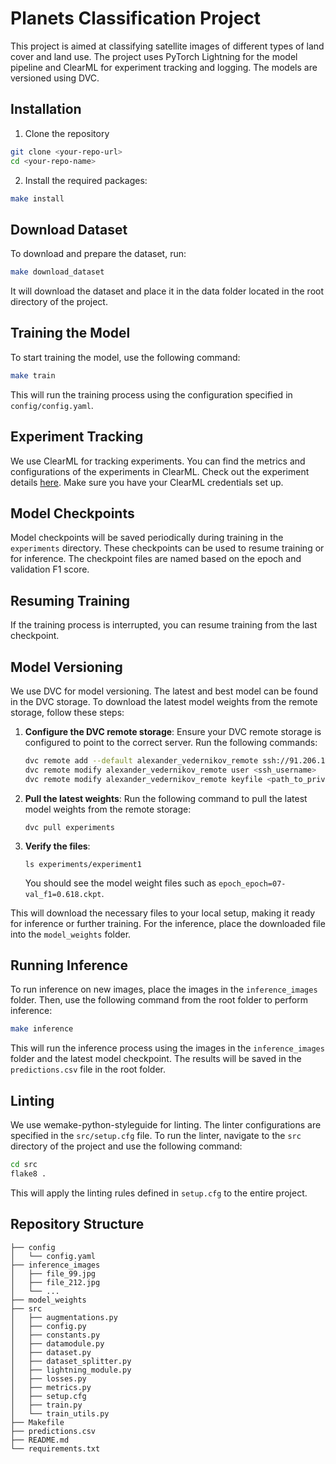 # Planets Classification Project

This project is aimed at classifying satellite images of different types of land cover and land use. The project uses PyTorch Lightning for the model pipeline and ClearML for experiment tracking and logging. The models are versioned using DVC.

## Installation 
1. Clone the repository
```sh
git clone <your-repo-url>
cd <your-repo-name>
```
2. Install the required packages:
```sh
make install
```

## Download Dataset
To download and prepare the dataset, run:
```sh
make download_dataset
```
It will download the dataset and place it in the data folder located in the root directory of the project.

## Training the Model
To start training the model, use the following command:
```sh
make train
```

This will run the training process using the configuration specified in `config/config.yaml`.

## Experiment Tracking

We use ClearML for tracking experiments. You can find the metrics and configurations of the experiments in ClearML. Check out the experiment details [here](https://app.clear.ml/projects/f4150405bcd64ba99f413b9bf141dc40/experiments/ad104d9bbddd490f9da745f8025eb358/output/execution). Make sure you have your ClearML credentials set up.


## Model Checkpoints
Model checkpoints will be saved periodically during training in the `experiments` directory. These checkpoints can be used to resume training or for inference. The checkpoint files are named based on the epoch and validation F1 score.

## Resuming Training
If the training process is interrupted, you can resume training from the last checkpoint. 

## Model Versioning
We use DVC for model versioning. The latest and best model can be found in the DVC storage. To download the latest model weights from the remote storage, follow these steps:

1. **Configure the DVC remote storage**:
   Ensure your DVC remote storage is configured to point to the correct server. Run the following commands:

   ```bash
   dvc remote add --default alexander_vedernikov_remote ssh://91.206.15.25/home/a.vedernikov/dvc_files
   dvc remote modify alexander_vedernikov_remote user <ssh_username>
   dvc remote modify alexander_vedernikov_remote keyfile <path_to_private_key>
   ```
2. **Pull the latest weights**:
    Run the following command to pull the latest model weights from the remote storage:
    ```
    dvc pull experiments
    ```
3. **Verify the files**:
    ```
    ls experiments/experiment1
    ```
    You should see the model weight files such as `epoch_epoch=07-val_f1=0.618.ckpt`.

This will download the necessary files to your local setup, making it ready for inference or further training. For the inference, place the downloaded file into the `model_weights` folder.


## Running Inference
To run inference on new images, place the images in the `inference_images` folder. Then, use the following command from the root folder to perform inference:

```sh
make inference
```

This will run the inference process using the images in the `inference_images` folder and the latest model checkpoint. The results will be saved in the `predictions.csv` file in the root folder.


## Linting
We use wemake-python-styleguide for linting. The linter configurations are specified in the `src/setup.cfg` file. To run the linter, navigate to the `src` directory of the project and use the following command:

```sh
cd src
flake8 .
```
This will apply the linting rules defined in `setup.cfg` to the entire project.

## Repository Structure
```
├── config
│   └── config.yaml
├── inference_images
│   ├── file_99.jpg
│   ├── file_212.jpg
│   └── ...
├── model_weights
├── src
│   ├── augmentations.py
│   ├── config.py
│   ├── constants.py
│   ├── datamodule.py
│   ├── dataset.py
│   ├── dataset_splitter.py
│   ├── lightning_module.py
│   ├── losses.py
│   ├── metrics.py
│   ├── setup.cfg
│   ├── train.py
│   └── train_utils.py
├── Makefile
├── predictions.csv
├── README.md
└── requirements.txt
```



